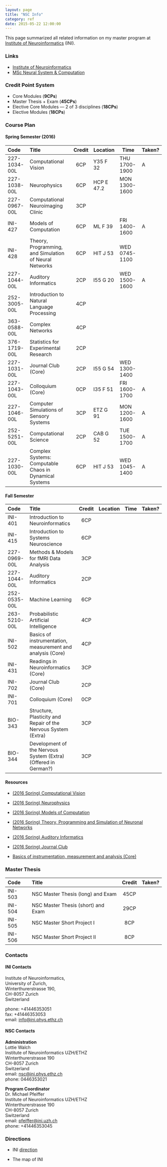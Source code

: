 ```yaml
---
layout: page
title: "NSC Info"
category: ref
date: 2015-05-22 12:00:00
---
```


This page summarized all related information on my master program at [Institute of Neuroinformatics](https://www.ini.uzh.ch/) (INI).

### Links

+ [Institute of Neuroinformatics](https://www.ini.uzh.ch/)
+ [MSc Neural System & Computation](http://www.nsc.uzh.ch/)

### Credit Point System

+ Core Modules (__9CPs__)
+ Master Thesis + Exam (__45CPs__)
+ Elective Core Modules — 2 of 3 disciplines (__18CPs__)
+ Elective Modules (__18CPs__)

### Course Plan

#### Spring Semester (2016)

|Code        |Title                                                 |Credit  |Location  |Time         |Taken? |
|:-----------|:-----------------------------------------------------|:------:|----------|-------------|-------|
|227-1034-00L|Computational Vision                                  |6CP     |Y35 F 32  |THU 1700-1900|A      |
|227-1038-00L|Neurophysics                                          |6CP     |HCP E 47.2|MON 1300-1600|       |
|227-0967-00L|Computational Neuroimaging Clinic                     |3CP     |          |             |       |
|INI-427     |Models of Computation                                 |6CP     |ML F 39   |FRI 1400-1600|A      |
|INI-428     |Theory, Programming, and Simulation of Neural Networks|6CP     |HIT J 53  |WED 0745-1100|       |
|227-1044-00L|Auditory Informatics                                  |2CP     |I55 G 20  |WED 1500-1600|A      |
|252-3005-00L|Introduction to Natural Language Processing           |4CP     |          |             |       |
|363-0588-00L|Complex Networks                                      |4CP     |          |             |       |
|376-1719-00L|Statistics for Experimental Research                  |2CP     |          |             |       |
|227-1031-00L|Journal Club (Core)                                   |2CP     |I55 G 54  |WED 1300-1400|       |
|227-1043-00L|Colloquium (Core)                                     |0CP     |I35 F 51  |FRI 1600-1700|A      |
|227-1046-00L|Computer Simulations of Sensory Systems               |3CP     |ETZ G 91  |MON 1200-1600|A      |
|252-5251-00L|Computational Science                                 |2CP     |CAB G 52  |TUE 1500-1700|A      |
|227-1030-00L|Complex Systems: Computable Chaos in Dynamical Systems|6CP     |HIT J 53  |WED 1045-1400|A      |

#### Fall Semester

|Code        |Title                                                         |Credit  |Location|Time|Taken?|
|:-----------|:-------------------------------------------------------------|:------:|--------|----|------|
|INI-401     |Introduction to Neuroinformatics                              |6CP     |        |    |      |
|INI-415     |Introduction to Systems Neuroscience                          |6CP     |        |    |      |
|227-0969-00L|Methods & Models for fMRI Data Analysis                       |3CP     |        |    |      |
|227-1044-00L|Auditory Informatics                                          |2CP     |        |    |      |
|252-0535-00L|Machine Learning                                              |6CP     |        |    |      |
|263-5210-00L|Probabilistic Artificial Intelligence                         |4CP     |        |    |      |
|INI-502     |Basics of instrumentation, measurement and analysis (Core)    |4CP     |        |    |      |
|INI-431     |Readings in Neuroinformatics (Core)                           |3CP     |        |    |      |
|INI-702     |Journal Club (Core)                                           |2CP     |        |    |      |
|INI-701     |Colloquium (Core)                                             |0CP     |        |    |      |
|BIO-343     |Structure, Plasticity and Repair of the Nervous System (Extra)|3CP     |        |    |      |
|BIO-344     |Development of the Nervous System (Extra) (Offered in German?)|3CP     |        |    |      |

#### Resources

+ [(2016 Spring) Computational Vision](http://www.ini.unizh.ch/~kiper/comp_vis/index.html)

+ [(2016 Spring) Neurophysics ](http://www.vvz.ethz.ch/Vorlesungsverzeichnis/lerneinheitPre.do?semkez=2016S&lang=en&ansicht=ALLE&lerneinheitId=105377)

+ [(2016 Spring) Models of Computation](http://co2.ini.uzh.ch/Courses/Models/info.php)

+ [(2016 Spring) Theory, Programming and Simulation of Neuronal Networks ](http://stoop.ini.uzh.ch/teaching/theory-programming-and-simulation-of-neural-networks)

+ [(2016 Spring) Auditory Informatics](http://stoop.ini.uzh.ch/teaching/seminar-on-auditory-informatics)

+ [(2016 Spring) Journal Club](http://www.vvz.ethz.ch/Vorlesungsverzeichnis/lerneinheitPre.do?semkez=2016S&lang=en&ansicht=ALLE&lerneinheitId=104221)

+ [Basics of instrumentation, measurement and analysis (Core)](https://www.ini.uzh.ch/~ppyk/basicsofinstrumentation.html)

### Master Thesis

|Code        |Title                                  |Credit  |Taken?|
|:-----------|:--------------------------------------|:------:|------|
|INI-503     |NSC Master Thesis (long) and Exam      |45CP    |      |
|INI-504     |NSC Master Thesis (short) and Exam     |29CP    |      |
|INI-505     |NSC Master Short Project I             |8CP     |      |
|INI-506     |NSC Master Short Project II            |8CP     |      |

### Contacts

#### INI Contacts

Institute of Neuroinformatics,  
University of Zurich,  
Winterthurerstrasse 190,  
CH-8057 Zurich  
Switzerland  

phone: +41446353051  
fax: +41446353053  
email: info@ini.phys.ethz.ch

#### NSC Contacts

__Administration__  
Lottie Walch  
Institute of Neuroinformatics UZH/ETHZ  
Winterthurerstrasse 190  
CH-8057 Zurich  
Switzerland  
email: nsc@ini.phys.ethz.ch  
phone: 0446353021

__Program Coordinator__  
Dr. Michael Pfeiffer  
Institute of Neuroinformatics UZH/ETHZ  
Winterthurerstrasse 190  
CH-8057 Zurich  
Switzerland  
email: pfeiffer@ini.uzh.ch  
phone: +41446353045

### Directions

+ INI [direction](https://www.ini.uzh.ch/directions)

+ The map of INI

<script>
	function initialize() {
		var mapCanvas = document.getElementById('map-canvas');
        var mapOptions = {
			center: new google.maps.LatLng(47.3983143, 8.5505475),
			zoom: 18,
			mapTypeId: google.maps.MapTypeId.SATELLITE
        }
        var map = new google.maps.Map(mapCanvas, mapOptions)
    }
    google.maps.event.addDomListener(window, 'load', initialize);
</script>

<div id="map-canvas"></div>
